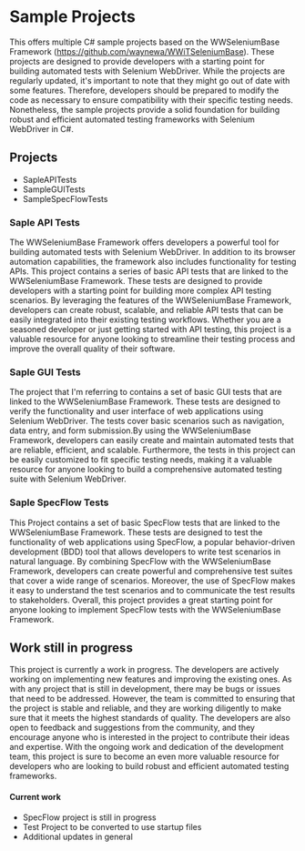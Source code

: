 # Sample Projects

This offers multiple C# sample projects based on the WWSeleniumBase Framework (https://github.com/waynewa/WWiTSeleniumBase). 
These projects are designed to provide developers with a starting point for building automated tests with Selenium WebDriver. 
While the projects are regularly updated, it's important to note that they might go out of date with some features. Therefore, 
developers should be prepared to modify the code as necessary to ensure compatibility with their specific testing needs. 
Nonetheless, the sample projects provide a solid foundation for building robust and efficient automated testing frameworks 
with Selenium WebDriver in C#.


## Projects
 
 * SapleAPITests
 * SampleGUITests
 * SampleSpecFlowTests



### Saple API Tests

The WWSeleniumBase Framework offers developers a powerful tool for building automated tests with Selenium WebDriver. In addition 
to its browser automation capabilities, the framework also includes functionality for testing APIs. This project contains a series 
of basic API tests that are linked to the WWSeleniumBase Framework. These tests are designed to provide developers with a starting 
point for building more complex API testing scenarios. By leveraging the features of the WWSeleniumBase Framework, developers can 
create robust, scalable, and reliable API tests that can be easily integrated into their existing testing workflows. Whether you 
are a seasoned developer or just getting started with API testing, this project is a valuable resource for anyone looking to 
streamline their testing process and improve the overall quality of their software.
	
	
### Saple GUI Tests

The project that I'm referring to contains a set of basic GUI tests that are linked to the WWSeleniumBase Framework. These tests 
are designed to verify the functionality and user interface of web applications using Selenium WebDriver. The tests cover basic 
scenarios such as navigation, data entry, and form submission.By using the WWSeleniumBase Framework, developers can easily create 
and maintain automated tests that are reliable, efficient, and scalable. Furthermore, the tests in this project can be easily 
customized to fit specific testing needs, making it a valuable resource for anyone looking to build a comprehensive automated 
testing suite with Selenium WebDriver.
	
### Saple SpecFlow Tests

This Project contains a set of basic SpecFlow tests that are linked to the WWSeleniumBase Framework. These tests are designed to 
test the functionality of web applications using SpecFlow, a popular behavior-driven development (BDD) tool that allows developers 
to write test scenarios in natural language. By combining SpecFlow with the WWSeleniumBase Framework, developers can create powerful 
and comprehensive test suites that cover a wide range of scenarios. Moreover, the use of SpecFlow makes it easy to understand the test 
scenarios and to communicate the test results to stakeholders. Overall, this project provides a great starting point for anyone looking 
to implement SpecFlow tests with the WWSeleniumBase Framework.
	

## Work still in progress

This project is currently a work in progress. The developers are actively working on implementing new features and improving the 
existing ones. As with any project that is still in development, there may be bugs or issues that need to be addressed. However, 
the team is committed to ensuring that the project is stable and reliable, and they are working diligently to make sure that it 
meets the highest standards of quality. The developers are also open to feedback and suggestions from the community, and they 
encourage anyone who is interested in the project to contribute their ideas and expertise. With the ongoing work and dedication 
of the development team, this project is sure to become an even more valuable resource for developers who are looking to build 
robust and efficient automated testing frameworks.

#### Current work

* SpecFlow project is still in progress 
* Test Project to be converted to use startup files
* Additional updates in general 

